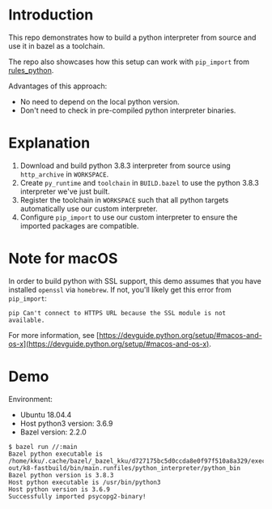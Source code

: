 # Introduction

This repo demonstrates how to build a python interpreter from source and use it
in bazel as a toolchain.

The repo also showcases how this setup can work with `pip_import` from
[rules_python](https://github.com/bazelbuild/rules_python).

Advantages of this approach:
- No need to depend on the local python version.
- Don't need to check in pre-compiled python interpreter binaries.

# Explanation

1. Download and build python 3.8.3 interpreter from source using
  `http_archive` in `WORKSPACE`.
1. Create `py_runtime` and `toolchain` in `BUILD.bazel` to use the python
   3.8.3 interpreter we've just built.
1. Register the toolchain in `WORKSPACE` such that all python targets
   automatically use our custom interpreter.
1. Configure `pip_import` to use our custom interpreter to ensure the
   imported packages are compatible.

# Note for macOS

In order to build python with SSL support, this demo assumes that you have
installed `openssl` via `homebrew`. If not, you'll likely get this error from
`pip_import`:

```
pip Can't connect to HTTPS URL because the SSL module is not available.
```

For more information, see
[https://devguide.python.org/setup/#macos-and-os-x](https://devguide.python.org/setup/#macos-and-os-x).

# Demo

Environment:
- Ubuntu 18.04.4
- Host python3 version: 3.6.9
- Bazel version: 2.2.0

```shell
$ bazel run //:main
Bazel python executable is /home/kku/.cache/bazel/_bazel_kku/d727175bc5d0ccda8e0f97f510a8a329/execroot/py_test/bazel-out/k8-fastbuild/bin/main.runfiles/python_interpreter/python_bin
Bazel python version is 3.8.3
Host python executable is /usr/bin/python3
Host python version is 3.6.9
Successfully imported psycopg2-binary!
```
